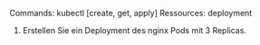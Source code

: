 Commands: kubectl [create, get, apply]
Ressources: deployment

1. Erstellen Sie ein Deployment des nginx Pods mit 3 Replicas.
